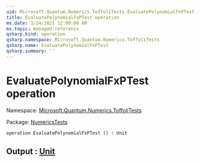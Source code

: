 ```yaml
---
uid: Microsoft.Quantum.Numerics.ToffoliTests.EvaluatePolynomialFxPTest
title: EvaluatePolynomialFxPTest operation
ms.date: 3/24/2021 12:00:00 AM
ms.topic: managed-reference
qsharp.kind: operation
qsharp.namespace: Microsoft.Quantum.Numerics.ToffoliTests
qsharp.name: EvaluatePolynomialFxPTest
qsharp.summary: ''
---
```


# EvaluatePolynomialFxPTest operation

Namespace: [Microsoft.Quantum.Numerics.ToffoliTests](xref:Microsoft.Quantum.Numerics.ToffoliTests)

Package: [NumericsTests](https://nuget.org/packages/NumericsTests)




```qsharp
operation EvaluatePolynomialFxPTest () : Unit
```


## Output : [Unit](xref:microsoft.quantum.lang-ref.unit)

